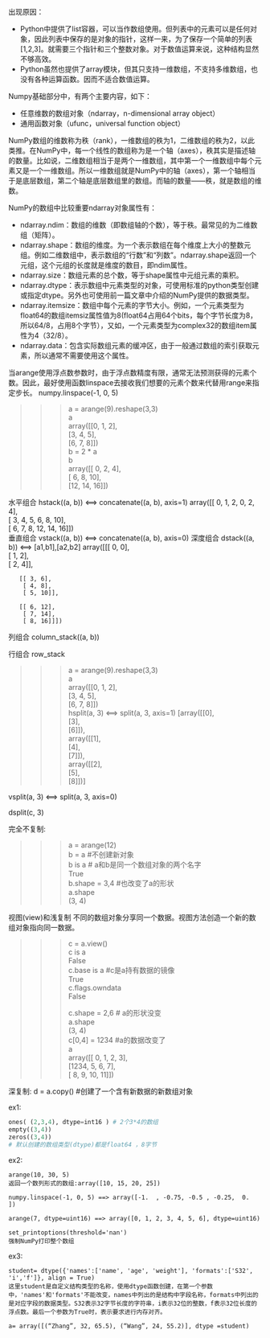 出现原因：
* Python中提供了list容器，可以当作数组使用。但列表中的元素可以是任何对象，因此列表中保存的是对象的指针，这样一来，为了保存一个简单的列表[1,2,3]。就需要三个指针和三个整数对象。对于数值运算来说，这种结构显然不够高效。
* Python虽然也提供了array模块，但其只支持一维数组，不支持多维数组，也没有各种运算函数。因而不适合数值运算。


Numpy基础部分中，有两个主要内容，如下：
* 任意维数的数组对象（ndarray，n-dimensional array object）
* 通用函数对象（ufunc，universal function object）

NumPy数组的维数称为秩（rank），一维数组的秩为1，二维数组的秩为2，以此类推。在NumPy中，每一个线性的数组称为是一个轴（axes），秩其实是描述轴的数量。比如说，二维数组相当于是两个一维数组，其中第一个一维数组中每个元素又是一个一维数组。所以一维数组就是NumPy中的轴（axes），第一个轴相当于是底层数组，第二个轴是底层数组里的数组。而轴的数量——秩，就是数组的维数。

NumPy的数组中比较重要ndarray对象属性有：

* ndarray.ndim：数组的维数（即数组轴的个数），等于秩。最常见的为二维数组（矩阵）。
* ndarray.shape：数组的维度。为一个表示数组在每个维度上大小的整数元组。例如二维数组中，表示数组的“行数”和“列数”。ndarray.shape返回一个元组，这个元组的长度就是维度的数目，即ndim属性。
* ndarray.size：数组元素的总个数，等于shape属性中元组元素的乘积。
* ndarray.dtype：表示数组中元素类型的对象，可使用标准的python类型创建或指定dtype。另外也可使用前一篇文章中介绍的NumPy提供的数据类型。
* ndarray.itemsize：数组中每个元素的字节大小。例如，一个元素类型为float64的数组itemsiz属性值为8(float64占用64个bits，每个字节长度为8，所以64/8，占用8个字节），又如，一个元素类型为complex32的数组item属性为4（32/8）。
* ndarray.data：包含实际数组元素的缓冲区，由于一般通过数组的索引获取元素，所以通常不需要使用这个属性。

当arange使用浮点数参数时，由于浮点数精度有限，通常无法预测获得的元素个数。因此，最好使用函数linspace去接收我们想要的元素个数来代替用range来指定步长。
numpy.linspace(-1, 0, 5)

>>> a = arange(9).reshape(3,3)  
>>> a  
array([[0, 1, 2],  
           [3, 4, 5],  
           [6, 7, 8]])  
>>> b = 2 * a  
>>> b  
array([[ 0, 2, 4],  
       [ 6, 8, 10],  
       [12, 14, 16]])  


水平组合
hstack((a, b)) <==> concatenate((a, b), axis=1) 
array([[ 0, 1, 2, 0, 2, 4],  
       [ 3, 4, 5, 6, 8, 10],  
       [ 6, 7, 8, 12, 14, 16]])  
垂直组合
vstack((a, b)) <==> concatenate((a, b), axis=0) 
深度组合
dstack((a, b)) <==> [a1,b1],[a2,b2]
array([[[ 0, 0],  
        [ 1, 2],  
        [ 2, 4]],  
  
       [[ 3, 6],  
        [ 4, 8],  
        [ 5, 10]],  
  
       [[ 6, 12],  
        [ 7, 14],  
        [ 8, 16]]])  

列组合
column_stack((a, b)) 

行组合
row_stack

>>> a = arange(9).reshape(3,3)  
>>> a  
array([[0, 1, 2],  
       [3, 4, 5],  
       [6, 7, 8]])  
>>> hsplit(a, 3)  <==> split(a, 3, axis=1) 
[array([[0],  
       [3],  
       [6]]),  
 array([[1],  
       [4],  
       [7]]),  
 array([[2],  
       [5],  
       [8]])] 

vsplit(a, 3) <==> split(a, 3, axis=0)

dsplit(c, 3) 

完全不复制:
>>> a = arange(12)  
>>> b = a      #不创建新对象  
>>> b is a           # a和b是同一个数组对象的两个名字  
True  
>>> b.shape = 3,4    #也改变了a的形状  
>>> a.shape  
(3, 4)  

视图(view)和浅复制
不同的数组对象分享同一个数据。视图方法创造一个新的数组对象指向同一数据。
>>> c = a.view()  
>>> c is a  
False  
>>> c.base is a      #c是a持有数据的镜像  
True  
>>> c.flags.owndata  
False  
>>>  
>>> c.shape = 2,6    # a的形状没变  
>>> a.shape  
(3, 4)  
>>> c[0,4] = 1234        #a的数据改变了  
>>> a  
array([[   0,    1,    2,    3],  
       [1234,    5,    6,    7],  
       [   8,    9,   10,   11]]) 
       
深复制:
d = a.copy()       #创建了一个含有新数据的新数组对象


ex1:
```python
ones( (2,3,4), dtype=int16 ) # 2个3*4的数组
empty((3,4))
zeros((3,4))
# 默认创建的数组类型(dtype)都是float64 ，8字节

```
ex2:
```
arange(10, 30, 5) 
返回一个数列形式的数组:array([10, 15, 20, 25]) 

numpy.linspace(-1, 0, 5) ==> array([-1.  , -0.75, -0.5 , -0.25,  0.  ])  

arange(7, dtype=uint16) ==> array([0, 1, 2, 3, 4, 5, 6], dtype=uint16) 

set_printoptions(threshold='nan') 
强制NumPy打印整个数组

```

ex3:
```
student= dtype({'names':['name', 'age', 'weight'], 'formats':['S32', 'i','f']}, align = True)  
这里student是自定义结构类型的名称，使用dtype函数创建，在第一个参数中，'names'和'formats'不能改变，names中列出的是结构中字段名称，formats中列出的是对应字段的数据类型。S32表示32字节长度的字符串，i表示32位的整数，f表示32位长度的浮点数。最后一个参数为True时，表示要求进行内存对齐。

a= array([(“Zhang”, 32, 65.5), (“Wang”, 24, 55.2)], dtype =student)
```


